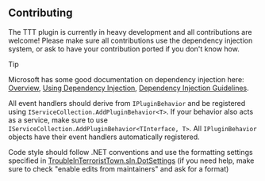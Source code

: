 ## Contributing

The TTT plugin is currently in heavy development and all contributions are welcome!
Please make sure all contributions use the dependency injection system, or ask to have your contribution
ported if you don't know how.

> [!TIP]
> Microsoft has some good documentation on dependency injection here:
> [Overview](https://learn.microsoft.com/en-us/dotnet/core/extensions/dependency-injection),
> [Using Dependency Injection](https://learn.microsoft.com/en-us/dotnet/core/extensions/dependency-injection-usage),
> [Dependency Injection Guidelines](https://learn.microsoft.com/en-us/dotnet/core/extensions/dependency-injection-guidelines).

All event handlers should derive from `IPluginBehavior` and be registered using
`IServiceCollection.AddPluginBehavior<T>`. If your behavior also acts as a service,
make sure to use `IServiceCollection.AddPluginBehavior<TInterface, T>`. All `IPluginBehavior` objects
have their event handlers automatically registered.

Code style should follow .NET conventions and use the formatting settings specified
in [TroubleInTerroristTown.sln.DotSettings](./TroubleInTerroristTown.sln.DotSettings)
(if you need help, make sure to check "enable edits from maintainers" and ask for a format)